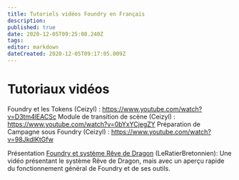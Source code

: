 ```yaml
---
title: Tutoriels vidéos Foundry en Français
description: 
published: true
date: 2020-12-05T09:25:08.240Z
tags: 
editor: markdown
dateCreated: 2020-12-05T09:17:05.009Z
---
```


# Tutoriaux vidéos

Foundry et les Tokens (Ceizyl) : https://www.youtube.com/watch?v=D3tm4lEACSc
Module de transition de scène (Ceizyl) : https://www.youtube.com/watch?v=0bYxYCjegZY
Préparation de Campagne sous Foundry (Ceizyl) : https://www.youtube.com/watch?v=98JkdIKtGfw 

Présentation [Foundry et système Rêve de Dragon](https://www.youtube.com/watch?v=98JkdIKtGfw)  (LeRatierBretonnien): Une vidéo présentant le système Rêve de Dragon, mais avec un aperçu rapide du fonctionnement général de Foundry et de ses outils.

